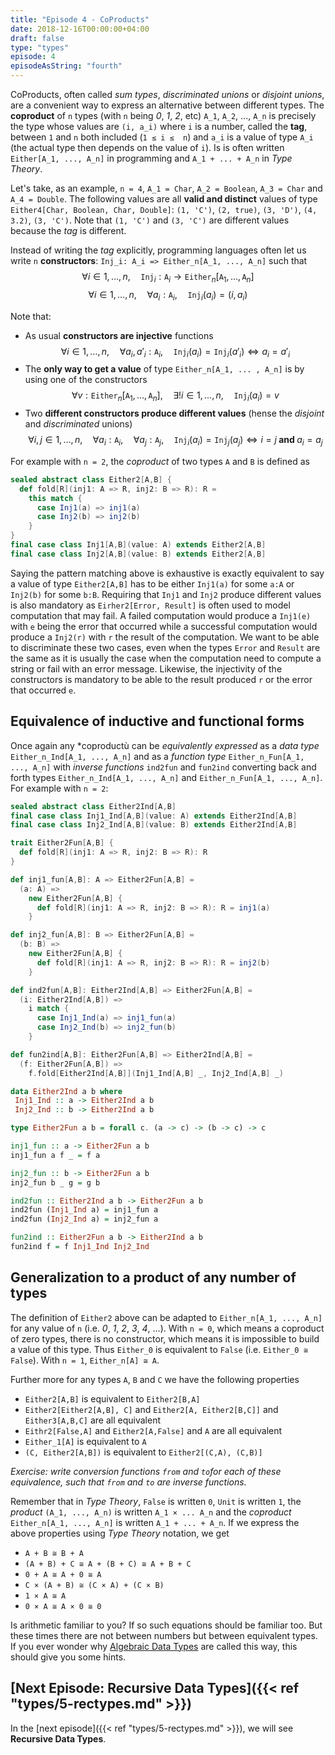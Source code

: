 ```yaml
---
title: "Episode 4 - CoProducts"
date: 2018-12-16T00:00:00+04:00
draft: false
type: "types"
episode: 4
episodeAsString: "fourth"
---
```


CoProducts, often called *sum types*, *discriminated unions* or *disjoint unions*, are a convenient way to express an alternative between different types. The **coproduct** of `n` types (with `n` being *0*, *1*, *2*, etc) `A_1`, `A_2`, ..., `A_n` is precisely the type whose values are `(i, a_i)` where `i` is a number, called the **tag**, between `1` and `n` both included (`1 ≤ i ≤  n`) and `a_i` is a value of type `A_i` (the actual type then depends on the value of `i`). Is is often written `Either[A_1, ..., A_n]` in programming and `A_1 + ... + A_n` in *Type Theory*.

Let's take, as an example, `n = 4`, `A_1 = Char`, `A_2 = Boolean`, `A_3 = Char` and `A_4 = Double`. The following values are all **valid and distinct** values of type `Either4[Char, Boolean, Char, Double]`: `(1, 'C')`, `(2, true)`, `(3, 'D')`, `(4, 3.2)`, `(3, 'C')`. Note that `(1, 'C')` and `(3, 'C')` are different values because the *tag* is different.

Instead of writing the *tag* explicitly, programming languages often let us write `n` **constructors**: `Inj_i: A_i => Either_n[A_1, ..., A_n]` such that
$$\forall i\in{1,\dots,n},\quad \texttt{Inj}_i : \texttt{A}_i \rightarrow \texttt{Either}_n[\texttt{A}_1,\dots,\texttt{A}_n]$$
$$\forall i\in{1,\dots,n},\quad \forall a_i:\texttt{A}_i,\quad \texttt{Inj}_i(a_i) = (i, a_i)$$

Note that:

- As usual **constructors are injective** functions
  $$\forall i\in{1,\dots,n},\quad \forall a_i,a'_i:\texttt{A}_i,\quad \texttt{Inj}_i(a_i) = \texttt{Inj}_i(a'_i) \Leftrightarrow a_i = a'_i$$
- The **only way to get a value** of type `Either_n[A_1, ... , A_n]` is by using one of the constructors
  $$\forall v:\texttt{Either}_n[\texttt{A}_1,\dots,\texttt{A}_n],\quad \exists! i\in{1,\dots,n},\quad \texttt{Inj}_i(a_i) = v$$
- Two **different constructors produce different values** (hense the *disjoint* and *discriminated* unions)
  $$\forall i,j\in{1,\dots,n},\quad \forall a_i:\texttt{A}_i,\quad \forall a_j:\texttt{A}_j,\quad \texttt{Inj}_i(a_i) = \texttt{Inj}_j(a_j) \Leftrightarrow i = j \textbf{ and } a_i = a_j$$

For example with `n = 2`, the *coproduct* of two types `A` and `B` is defined as

```scala
sealed abstract class Either2[A,B] {
  def fold[R](inj1: A => R, inj2: B => R): R =
    this match {
      case Inj1(a) => inj1(a)
      case Inj2(b) => inj2(b)
    }
}
final case class Inj1[A,B](value: A) extends Either2[A,B]
final case class Inj2[A,B](value: B) extends Either2[A,B]
```

Saying the pattern matching above is exhaustive is exactly equivalent to say a value of type `Either2[A,B]` has to be either `Inj1(a)` for some `a:A` or `Inj2(b)` for some `b:B`. Requiring that `Inj1` and `Inj2` produce different values is also mandatory as `Eirher2[Error, Result]` is often used to model computation that may fail. A failed computation would produce a `Inj1(e)` with `e` being the error that occurred while a successful computation would produce a `Inj2(r)` with `r` the result of the computation. We want to be able to discriminate these two cases, even when the types `Error` and `Result` are the same as it is usually the case when the computation need to compute a string or fail with an error message. Likewise, the injectivity of the constructors is mandatory to be able to the result produced `r` or the error that occurred `e`.

## Equivalence of inductive and functional forms

Once again any *coproductù can be *equivalently expressed* as a *data type* `Either_n_Ind[A_1, ..., A_n]` and as a *function type* `Either_n_Fun[A_1, ..., A_n]` with *inverse functions* `ind2fun` and `fun2ind` converting back and forth types `Either_n_Ind[A_1, ..., A_n]` and `Either_n_Fun[A_1, ..., A_n]`. For example with `n = 2`:

```scala
sealed abstract class Either2Ind[A,B]
final case class Inj1_Ind[A,B](value: A) extends Either2Ind[A,B]
final case class Inj2_Ind[A,B](value: B) extends Either2Ind[A,B]

trait Either2Fun[A,B] {
  def fold[R](inj1: A => R, inj2: B => R): R
}

def inj1_fun[A,B]: A => Either2Fun[A,B] =
  (a: A) =>
    new Either2Fun[A,B] {
      def fold[R](inj1: A => R, inj2: B => R): R = inj1(a)
    }

def inj2_fun[A,B]: B => Either2Fun[A,B] =
  (b: B) =>
    new Either2Fun[A,B] {
      def fold[R](inj1: A => R, inj2: B => R): R = inj2(b)
    }

def ind2fun[A,B]: Either2Ind[A,B] => Either2Fun[A,B] =
  (i: Either2Ind[A,B]) =>
    i match {
      case Inj1_Ind(a) => inj1_fun(a)
      case Inj2_Ind(b) => inj2_fun(b)
    }

def fun2ind[A,B]: Either2Fun[A,B] => Either2Ind[A,B] =
  (f: Either2Fun[A,B]) =>
    f.fold[Either2Ind[A,B]](Inj1_Ind[A,B] _, Inj2_Ind[A,B] _)
```

```haskell
data Either2Ind a b where
 Inj1_Ind :: a -> Either2Ind a b
 Inj2_Ind :: b -> Either2Ind a b

type Either2Fun a b = forall c. (a -> c) -> (b -> c) -> c

inj1_fun :: a -> Either2Fun a b
inj1_fun a f _ = f a

inj2_fun :: b -> Either2Fun a b
inj2_fun b _ g = g b

ind2fun :: Either2Ind a b -> Either2Fun a b
ind2fun (Inj1_Ind a) = inj1_fun a
ind2fun (Inj2_Ind a) = inj2_fun a

fun2ind :: Either2Fun a b -> Either2Ind a b
fun2ind f = f Inj1_Ind Inj2_Ind
```

## Generalization to a product of any number of types

The definition of `Either2` above can be adapted to `Either_n[A_1, ..., A_n]` for any value of `n` (i.e. *0*, *1*, *2*, *3*, *4*, ...). With `n = 0`, which means a coproduct of zero types, there is no constructor, which means it is impossible to build a value of this type. Thus `Either_0` is equivalent to `False` (i.e. `Either_0 ≅ False`). With `n = 1`, `Either_n[A] ≅ A`.

Further more for any types `A`, `B` and `C` we have the following properties

- `Either2[A,B]` is equivalent to `Either2[B,A]`
- `Either2[Either2[A,B], C]` and `Either2[A, Either2[B,C]]` and `Either3[A,B,C]` are all equivalent
- `Eithr2[False,A]` and  `Either2[A,False]` and `A` are all equivalent
- `Either_1[A]` is equivalent to `A`
- `(C, Either2[A,B])` is equivalent to `Either2[(C,A), (C,B)]`

*Exercise: write conversion functions `from` and `to`for each of these equivalence, such that `from` and `to` are inverse functions.*

Remember that in *Type Theory*, `False` is written `0`, `Unit` is written `1`, the *product* `(A_1, ..., A_n)` is written `A_1 × ... A_n` and the *coproduct* `Either_n[A_1, ..., A_n]` is written `A_1 + ... + A_n`. If we express the above properties using *Type Theory* notation, we get

- `A + B ≅ B + A`
- `(A + B) + C ≅ A + (B + C) ≅ A + B + C`
- `0 + A ≅ A + 0 ≅ A`
- `C × (A + B) ≅ (C × A) + (C × B)`
- `1 × A ≅ A`
- `0 × A ≅ A × 0 ≅ 0`

Is arithmetic familiar to you? If so such equations should be familiar too. But these times there are not between numbers but between equivalent types. If you ever wonder why [Algebraic Data Types](https://en.wikipedia.org/wiki/Algebraic_data_type) are called this way, this should give you some hints.

## [Next Episode: Recursive Data Types]({{< ref "types/5-rectypes.md" >}})

In the [next episode]({{< ref "types/5-rectypes.md" >}}), we will see **Recursive Data Types**.